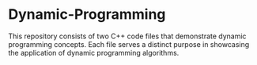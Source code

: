 # Dynamic-Programming
This repository consists of two C++ code files that demonstrate dynamic programming concepts. Each file serves a distinct purpose in showcasing the application of dynamic programming algorithms.
